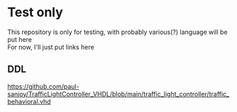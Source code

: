 # Test only  
This repository is only for testing, with probably various(?) language will be put here  
For now, I'll just put links here  

## DDL  
https://github.com/paul-sanjoy/TrafficLightController_VHDL/blob/main/traffic_light_controller/traffic_behavioral.vhd
